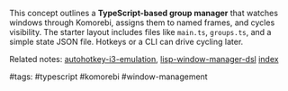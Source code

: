 This concept outlines a **TypeScript-based group manager** that watches windows through Komorebi, assigns them to named frames, and cycles visibility. The starter layout includes files like `main.ts`, `groups.ts`, and a simple state JSON file. Hotkeys or a CLI can drive cycling later.

Related notes: [autohotkey-i3-emulation](autohotkey-i3-emulation.md), [lisp-window-manager-dsl](lisp-window-manager-dsl.md) [index](../../unique/index.md)

#tags: #typescript #komorebi #window-management
